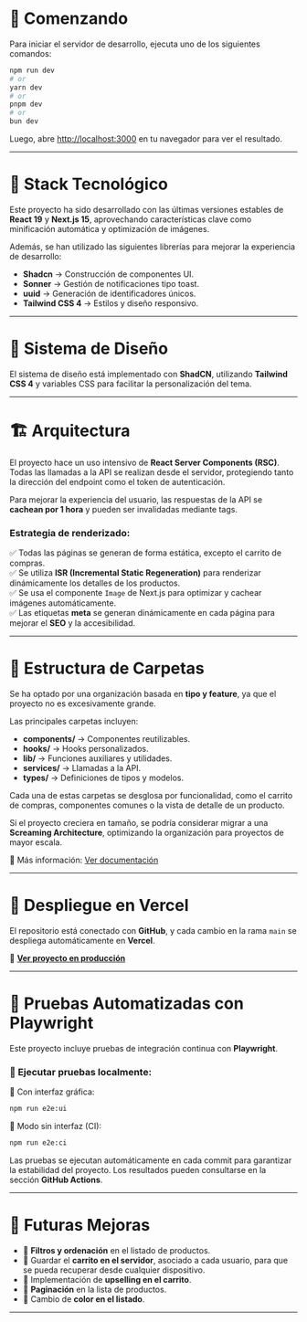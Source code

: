 # 📌 Comenzando

Para iniciar el servidor de desarrollo, ejecuta uno de los siguientes comandos:

```bash
npm run dev
# or
yarn dev
# or
pnpm dev
# or
bun dev
```

Luego, abre [http://localhost:3000](http://localhost:3000) en tu navegador para ver el resultado.

---

# 🚀 Stack Tecnológico

Este proyecto ha sido desarrollado con las últimas versiones estables de **React 19** y **Next.js 15**, aprovechando características clave como minificación automática y optimización de imágenes.

Además, se han utilizado las siguientes librerías para mejorar la experiencia de desarrollo:

- **Shadcn** → Construcción de componentes UI.
- **Sonner** → Gestión de notificaciones tipo toast.
- **uuid** → Generación de identificadores únicos.
- **Tailwind CSS 4** → Estilos y diseño responsivo.

---

# 🎨 Sistema de Diseño

El sistema de diseño está implementado con **ShadCN**, utilizando **Tailwind CSS 4** y variables CSS para facilitar la personalización del tema.

---

# 🏗️ Arquitectura

El proyecto hace un uso intensivo de **React Server Components (RSC)**. Todas las llamadas a la API se realizan desde el servidor, protegiendo tanto la dirección del endpoint como el token de autenticación.

Para mejorar la experiencia del usuario, las respuestas de la API se **cachean por 1 hora** y pueden ser invalidadas mediante tags.

### **Estrategia de renderizado:**

✅ Todas las páginas se generan de forma estática, excepto el carrito de compras.  
✅ Se utiliza **ISR (Incremental Static Regeneration)** para renderizar dinámicamente los detalles de los productos.  
✅ Se usa el componente `Image` de Next.js para optimizar y cachear imágenes automáticamente.  
✅ Las etiquetas **meta** se generan dinámicamente en cada página para mejorar el **SEO** y la accesibilidad.

---

# 📂 Estructura de Carpetas

Se ha optado por una organización basada en **tipo y feature**, ya que el proyecto no es excesivamente grande.

Las principales carpetas incluyen:

- **components/** → Componentes reutilizables.
- **hooks/** → Hooks personalizados.
- **lib/** → Funciones auxiliares y utilidades.
- **services/** → Llamadas a la API.
- **types/** → Definiciones de tipos y modelos.

Cada una de estas carpetas se desglosa por funcionalidad, como el carrito de compras, componentes comunes o la vista de detalle de un producto.

Si el proyecto creciera en tamaño, se podría considerar migrar a una **Screaming Architecture**, optimizando la organización para proyectos de mayor escala.

📖 Más información: [Ver documentación](https://dev.to/itswillt/folder-structures-in-react-projects-3dp8)

---

# 🚢 Despliegue en Vercel

El repositorio está conectado con **GitHub**, y cada cambio en la rama `main` se despliega automáticamente en **Vercel**.

🔗 **[Ver proyecto en producción](https://telefonos-rose.vercel.app/)**

---

# 🧪 Pruebas Automatizadas con Playwright

Este proyecto incluye pruebas de integración continua con **Playwright**.

### 📌 Ejecutar pruebas localmente:

🔹 Con interfaz gráfica:

```bash
npm run e2e:ui
```

🔹 Modo sin interfaz (CI):

```bash
npm run e2e:ci
```

Las pruebas se ejecutan automáticamente en cada commit para garantizar la estabilidad del proyecto. Los resultados pueden consultarse en la sección **GitHub Actions**.

---

# 🔮 Futuras Mejoras

- 🛒 **Filtros y ordenación** en el listado de productos.
- 💾 Guardar el **carrito en el servidor**, asociado a cada usuario, para que se pueda recuperar desde cualquier dispositivo.
- 🚀 Implementación de **upselling en el carrito**.
- 📑 **Paginación** en la lista de productos.
- 🎨 Cambio de **color en el listado**.

---
